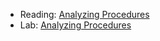 * Reading: [Analyzing Procedures](../readings/analysis-reading.html)
* Lab: [Analyzing Procedures](../labs/analysis-lab.html)
